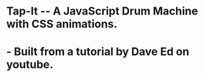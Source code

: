 # Tap-It -- A JavaScript Drum Machine with CSS animations.
# - Built from a tutorial by Dave Ed on youtube.
